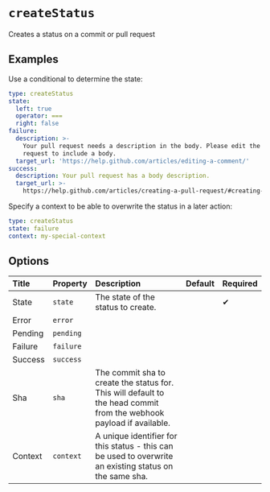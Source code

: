 <!--
  /!\ WARNING /!\
  This file's content is auto-generated, do NOT edit!
  All changes will be undone.
-->

# `createStatus`

Creates a status on a commit or pull request

## Examples

Use a conditional to determine the state:

```yaml
type: createStatus
state:
  left: true
  operator: ===
  right: false
failure:
  description: >-
    Your pull request needs a description in the body. Please edit the pull
    request to include a body.
  target_url: 'https://help.github.com/articles/editing-a-comment/'
success:
  description: Your pull request has a body description.
  target_url: >-
    https://help.github.com/articles/creating-a-pull-request/#creating-the-pull-request
```

Specify a context to be able to overwrite the status in a later action:

```yaml
type: createStatus
state: failure
context: my-special-context
```

## Options

| Title | Property | Description | Default | Required |
| :---- | :--- | :---------- | :------ | :------- |
| State | `state` | The state of the status to create. |  | ✔ |
| Error | `error` |  |  |  |
| Pending | `pending` |  |  |  |
| Failure | `failure` |  |  |  |
| Success | `success` |  |  |  |
| Sha | `sha` | The commit sha to create the status for. This will default to the head commit from the webhook payload if available. |  |  |
| Context | `context` | A unique identifier for this status - this can be used to overwrite an existing status on the same sha. |  |  |


